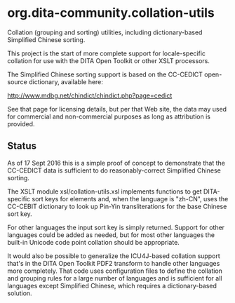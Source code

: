 # org.dita-community.collation-utils
Collation (grouping and sorting) utilities, including dictionary-based Simplified Chinese sorting.

This project is the start of more complete support for locale-specific collation
for use with the DITA Open Toolkit or other XSLT processors.

The Simplified Chinese sorting support is based on the CC-CEDICT open-source dictionary,
available here:

http://www.mdbg.net/chindict/chindict.php?page=cedict

See that page for licensing details, but per that Web site, the data may used for
commercial and non-commercial purposes as long as attribution is provided.

## Status

As of 17 Sept 2016 this is a simple proof of concept to demonstrate that the
CC-CEDICT data is sufficient to do reasonably-correct Simplified Chinese 
sorting.

The XSLT module xsl/collation-utils.xsl implements functions to get DITA-specific
sort keys for elements and, when the language is "zh-CN", uses the CC-CEBIT dictionary
to look up Pin-Yin transliterations for the base Chinese sort key.

For other languages the input sort key is simply returned. Support for other languages
could be added as needed, but for most other languages the built-in Unicode code point
collation should be appropriate.

It would also be possible to generalize the ICU4J-based collation support that's in the
DITA Open Toolkit PDF2 transform to handle other languages more completely. That code
uses configuration files to define the collation and grouping rules for a large number
of languages and is sufficient for all languages except Simplified Chinese, which requires
a dictionary-based solution.


